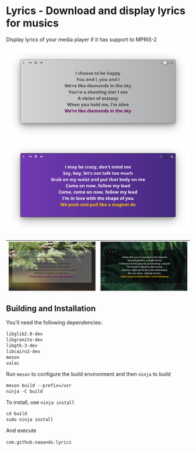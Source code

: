 # Lyrics - Download and display lyrics for musics
Display lyrics of your media player if it has support to MPRIS-2

![Screenshot](data/screenshot.png)
![Screenshot](data/screenshot-dark.png)

|    ![Screenshot](data/screenshot-inactive.png)        |      ![Screenshot](data/screenshot-dark-inactive.png)      |
| -------------------------------------------- | ------------------------------------------------- |

## Building and Installation

You'll need the following dependencies:

    libglib2.0-dev
    libgranite-dev
    libgtk-3-dev
    libcairo2-dev
    meson
    valac

Run `meson` to configure the build environment and then `ninja` to build

    meson build --prefix=/usr
    ninja -C build

To install, use `ninja install`

    cd build
    sudo ninja install

And execute

  `com.github.naaando.lyrics`
